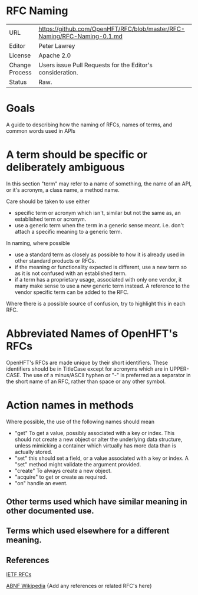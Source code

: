 # RFC Naming

|      |                                                          |
|:---- | -------------------------------------------------------- |
| URL | https://github.com/OpenHFT/RFC/blob/master/RFC-Naming/RFC-Naming-0.1.md |
| Editor | Peter Lawrey |
| License | Apache 2.0 |
| Change Process | Users issue Pull Requests for the Editor's consideration. |
| Status | Raw. |

# Goals
A guide to describing how the naming of RFCs, names of terms, and common words used in APIs

# A term should be specific or deliberately ambiguous
In this section "term" may refer to a name of something, the name of an API, or it's acronym, a class name, a method name.

Care should be taken to use either
 - specific term or acronym which isn't, similar but not the same as, an established term or acronym.
 - use a generic term when the term in a generic sense meant. i.e. don't attach a specific meaning to a generic term.

In naming, where possible
  - use a standard term as closely as possible to how it is already used in other standard products or RFCs.
  - if the meaning or functionality expected is different, use a new term so as it is not confused with an established term.
  - if a term has a proprietary usage, associated with only one vendor, it many make sense to use a new generic term instead. A reference to the vendor specific term can be added to the RFC.

Where there is a possible source of confusion, try to highlight this in each RFC.

# Abbreviated Names of OpenHFT's RFCs
OpenHFT's RFCs are made unique by their short identifiers.  These identifiers should be in TitleCase except for acronyms which are in UPPER-CASE.
The use of a minus/ASCII hyphen or "-" is preferred as a separator in the short name of an RFC, rather than space or any other symbol.

# Action names in methods
Where possible, the use of the following names should mean

 - "get" To get a value, possibly associated with a key or index.  This should not create a new object or alter the underlying data structure, unless mimicking a container which virtually has more data than is actually stored.
 - "set" this should set a field, or a value associated with a key or index. A "set" method might validate the argument provided.
 - "create" To always create a new object.
 - "acquire" to get or create as required.
 - "on" handle an event.

## Other terms used which have similar meaning in other documented use.

## Terms which used elsewhere for a different meaning.

## References

[IETF RFCs](http://www.rfc-editor.org/rfc-index.html)

[ABNF Wikipedia](http://en.wikipedia.org/wiki/Augmented_Backus%E2%80%93Naur_Form)
{Add any references or related RFC's here}